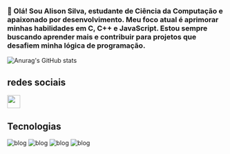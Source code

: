 ### 🎯 Olá! Sou Alison Silva, estudante de Ciência da Computação e apaixonado por desenvolvimento. Meu foco atual é aprimorar minhas habilidades em C, C++ e JavaScript. Estou sempre buscando aprender mais e contribuir para projetos que desafiem minha lógica de programação.

![Anurag's GitHub stats](https://github-readme-stats.vercel.app/api?username=alisonSilvaa&show_icons=true&theme=transparent)
## redes sociais 
<a href="https://www.instagram.com/slv_alisonhq">
  <img src="https://cdn-icons-png.flaticon.com/512/1384/1384063.png" width="30" height="30">
</a> 

## Tecnologias

![blog](https://img.shields.io/badge/C-00599C?style=for-the-badge&logo=c&logoColor=white
)
![blog](https://img.shields.io/badge/HTML-239120?style=for-the-badge&logo=html5&logoColor=white)
![blog](https://img.shields.io/badge/Python-14354C?style=for-the-badge&logo=python&logoColor=white)
![blog](https://img.shields.io/badge/PHP-777BB4?style=for-the-badge&logo=php&logoColor=white)
